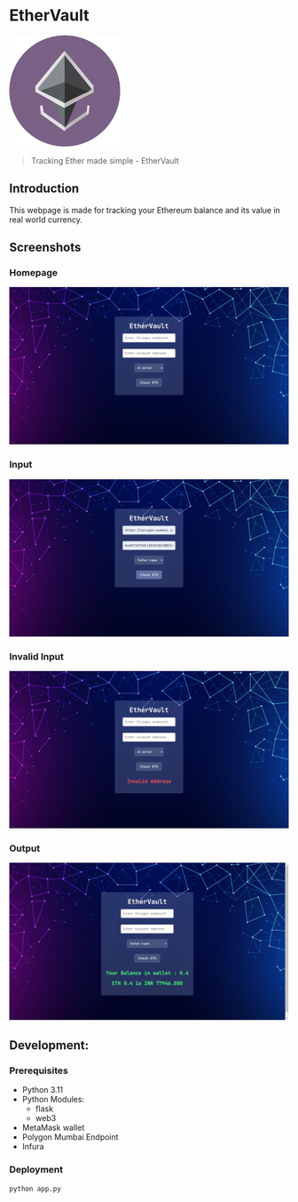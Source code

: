 # EtherVault

<img src="/static/logo.png" alt="Logo of EtherVault" width="200">

> Tracking Ether made simple - EtherVault

## Introduction
This webpage is made for tracking your Ethereum balance and its value in real world currency.

## Screenshots

### Homepage
![Homepage](/Screenshots/home_page.png)

### Input
![Correct Input](/Screenshots/correct-input-hover.png)

### Invalid Input
![Invalid Input](/Screenshots/invalid-input.png)

### Output
![Output](/Screenshots/output-shown-inr.png)

## Development:

### Prerequisites 

- Python 3.11
- Python Modules:
    - flask
    - web3
- MetaMask wallet 
- Polygon Mumbai Endpoint
- Infura

### Deployment

```python
python app.py
```
